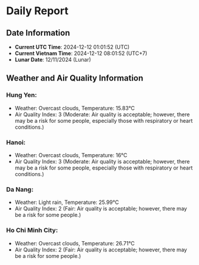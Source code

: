 # Daily Report
## Date Information
- **Current UTC Time**: 2024-12-12 01:01:52 (UTC)
- **Current Vietnam Time**: 2024-12-12 08:01:52 (UTC+7)
- **Lunar Date**: 12/11/2024 (Lunar)

## Weather and Air Quality Information

### Hung Yen:
- Weather: Overcast clouds, Temperature: 15.83°C
- Air Quality Index: 3 (Moderate: Air quality is acceptable; however, there may be a risk for some people, especially those with respiratory or heart conditions.)

### Hanoi:
- Weather: Overcast clouds, Temperature: 16°C
- Air Quality Index: 3 (Moderate: Air quality is acceptable; however, there may be a risk for some people, especially those with respiratory or heart conditions.)

### Da Nang:
- Weather: Light rain, Temperature: 25.99°C
- Air Quality Index: 2 (Fair: Air quality is acceptable; however, there may be a risk for some people.)

### Ho Chi Minh City:
- Weather: Overcast clouds, Temperature: 26.71°C
- Air Quality Index: 2 (Fair: Air quality is acceptable; however, there may be a risk for some people.)
